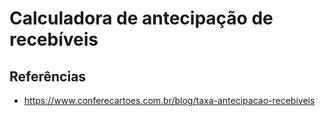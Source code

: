 # Calculadora de antecipação de recebíveis


## Referências

- https://www.conferecartoes.com.br/blog/taxa-antecipacao-recebiveis